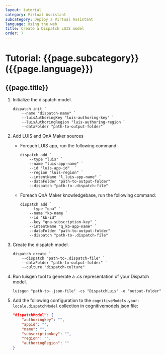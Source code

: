 ```yaml
---
layout: tutorial
category: Virtual Assistant
subcategory: Deploy a Virtual Assistant
language: Using the web
title: Create a Dispatch LUIS model
order: 7
---
```


# Tutorial: {{page.subcategory}} ({{page.language}})

## {{page.title}}

1. Initialize the dispatch model.
    ```
    dispatch init `
        --name "dispatch-name" `
        --luisAuthoringKey "luis-authoring-key" `
        --luisAuthoringRegion "luis-authoring-region `
        --dataFolder "path-to-output-folder"
    ```
1. Add LUIS and QnA Maker sources
    - Foreach LUIS app, run the following command:
        ```
        dispatch add `
            --type "luis" `
            --name "luis-app-name" `
            --id "luis-app-id"  `
            --region "luis-region" `
            --intentName "l_luis-app-name" `
            --dataFolder "path-to-output-folder"
            --dispatch "path-to-.dispatch-file"
        ```

    - Foreach QnA Maker knowledgebase, run the following command:
        ```
        dispatch add `
            --type "qna" `
            --name "kb-name `
            --id "kb-id"  `
            --key "qna-subscription-key" `
            --intentName "q_kb-app-name" `
            --dataFolder "path-to-output-folder"
            --dispatch "path-to-.dispatch-file"
        ```
1. Create the dispatch model.
    ```
    dispatch create `
        --dispatch "path-to-.dispatch-file" `
        --dataFolder "path-to-output-folder" `
        --culture "dispatch-culture"
    ```
1. Run luisgen tool to generate a .cs representation of your Dispatch model.
    ```
    luisgen "path-to-.json-file" -cs "DispatchLuis" -o "output-folder"
    ```
1. Add the following configuration to the `cognitiveModels.your-locale.dispatchModel` collection in cognitivemodels.json file:
    ```json
    "dispatchModel": {
        "authoringkey": "",
        "appid": "",
        "name": "",
        "subscriptionkey": "",
        "region": "",
        "authoringRegion": ""
    }
    ```